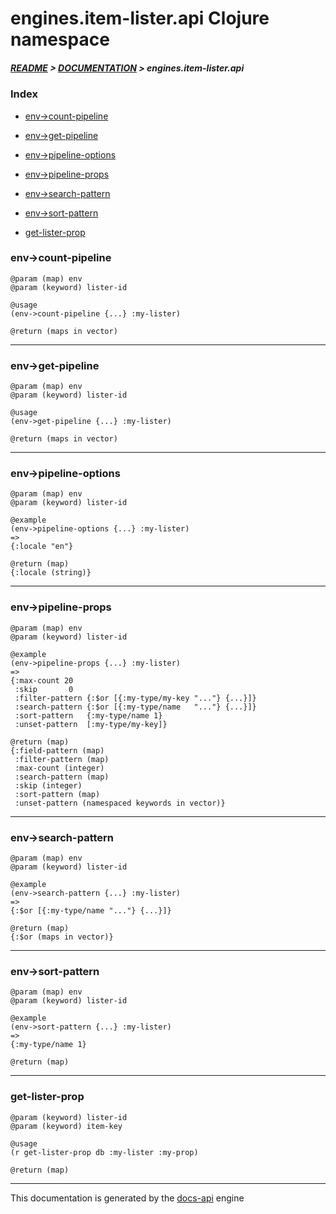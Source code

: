 
# engines.item-lister.api Clojure namespace

##### [README](../../../../README.md) > [DOCUMENTATION](../../../COVER.md) > engines.item-lister.api

### Index

- [env->count-pipeline](#env-count-pipeline)

- [env->get-pipeline](#env-get-pipeline)

- [env->pipeline-options](#env-pipeline-options)

- [env->pipeline-props](#env-pipeline-props)

- [env->search-pattern](#env-search-pattern)

- [env->sort-pattern](#env-sort-pattern)

- [get-lister-prop](#get-lister-prop)

### env->count-pipeline

```
@param (map) env
@param (keyword) lister-id
```

```
@usage
(env->count-pipeline {...} :my-lister)
```

```
@return (maps in vector)
```

---

### env->get-pipeline

```
@param (map) env
@param (keyword) lister-id
```

```
@usage
(env->get-pipeline {...} :my-lister)
```

```
@return (maps in vector)
```

---

### env->pipeline-options

```
@param (map) env
@param (keyword) lister-id
```

```
@example
(env->pipeline-options {...} :my-lister)
=>
{:locale "en"}
```

```
@return (map)
{:locale (string)}
```

---

### env->pipeline-props

```
@param (map) env
@param (keyword) lister-id
```

```
@example
(env->pipeline-props {...} :my-lister)
=>
{:max-count 20
 :skip       0
 :filter-pattern {:$or [{:my-type/my-key "..."} {...}]}
 :search-pattern {:$or [{:my-type/name   "..."} {...}]}
 :sort-pattern   {:my-type/name 1}
 :unset-pattern  [:my-type/my-key]}
```

```
@return (map)
{:field-pattern (map)
 :filter-pattern (map)
 :max-count (integer)
 :search-pattern (map)
 :skip (integer)
 :sort-pattern (map)
 :unset-pattern (namespaced keywords in vector)}
```

---

### env->search-pattern

```
@param (map) env
@param (keyword) lister-id
```

```
@example
(env->search-pattern {...} :my-lister)
=>
{:$or [{:my-type/name "..."} {...}]}
```

```
@return (map)
{:$or (maps in vector)}
```

---

### env->sort-pattern

```
@param (map) env
@param (keyword) lister-id
```

```
@example
(env->sort-pattern {...} :my-lister)
=>
{:my-type/name 1}
```

```
@return (map)
```

---

### get-lister-prop

```
@param (keyword) lister-id
@param (keyword) item-key
```

```
@usage
(r get-lister-prop db :my-lister :my-prop)
```

```
@return (map)
```

---

This documentation is generated by the [docs-api](https://github.com/bithandshake/docs-api) engine

